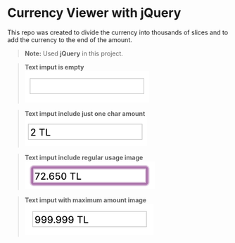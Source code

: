 # Currency Viewer with jQuery

This repo was created to divide the currency into thousands of slices and to add the currency to the end of the amount. 
> **Note:** Used **jQuery** in this project. 
    





> **Text imput is empty**  
![text input is empty](empty-image.png)
  
> **Text imput include just one char amount**  
![text input include just one char amount](single-amount-image.png)
  
> **Text imput include regular usage image**  
![text input include regular usage image](regular-usage-image.png)
  
> **Text imput with maximum amount image**  
![text input with maximum amount image](max-size-image.png)

